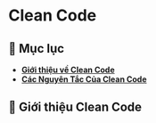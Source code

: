 # **Clean Code**

## 🔷 Mục lục
- **[Giới thiệu về Clean Code](#-giới-thiệu-về-clean-code)**
- **[Các Nguyên Tắc Của Clean Code](#rule)**

## 🔷 Giới thiệu Clean Code